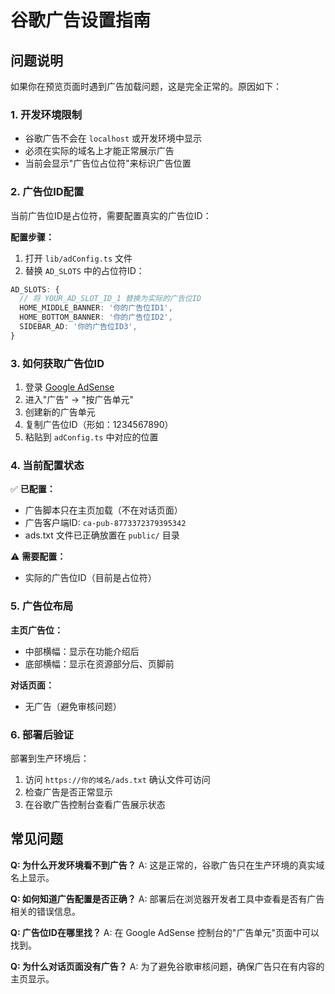 # 谷歌广告设置指南

## 问题说明

如果你在预览页面时遇到广告加载问题，这是完全正常的。原因如下：

### 1. 开发环境限制
- 谷歌广告不会在 `localhost` 或开发环境中显示
- 必须在实际的域名上才能正常展示广告
- 当前会显示"广告位占位符"来标识广告位置

### 2. 广告位ID配置
当前广告位ID是占位符，需要配置真实的广告位ID：

**配置步骤：**

1. 打开 `lib/adConfig.ts` 文件
2. 替换 `AD_SLOTS` 中的占位符ID：

```typescript
AD_SLOTS: {
  // 将 YOUR_AD_SLOT_ID_1 替换为实际的广告位ID
  HOME_MIDDLE_BANNER: '你的广告位ID1',
  HOME_BOTTOM_BANNER: '你的广告位ID2',
  SIDEBAR_AD: '你的广告位ID3',
}
```

### 3. 如何获取广告位ID

1. 登录 [Google AdSense](https://www.google.com/adsense/)
2. 进入"广告" -> "按广告单元"
3. 创建新的广告单元
4. 复制广告位ID（形如：1234567890）
5. 粘贴到 `adConfig.ts` 中对应的位置

### 4. 当前配置状态

✅ **已配置：**
- 广告脚本只在主页加载（不在对话页面）
- 广告客户端ID: `ca-pub-8773372379395342`
- ads.txt 文件已正确放置在 `public/` 目录

⚠️ **需要配置：**
- 实际的广告位ID（目前是占位符）

### 5. 广告位布局

**主页广告位：**
- 中部横幅：显示在功能介绍后
- 底部横幅：显示在资源部分后、页脚前

**对话页面：**
- 无广告（避免审核问题）

### 6. 部署后验证

部署到生产环境后：
1. 访问 `https://你的域名/ads.txt` 确认文件可访问
2. 检查广告是否正常显示
3. 在谷歌广告控制台查看广告展示状态

## 常见问题

**Q: 为什么开发环境看不到广告？**
A: 这是正常的，谷歌广告只在生产环境的真实域名上显示。

**Q: 如何知道广告配置是否正确？**
A: 部署后在浏览器开发者工具中查看是否有广告相关的错误信息。

**Q: 广告位ID在哪里找？**
A: 在 Google AdSense 控制台的"广告单元"页面中可以找到。

**Q: 为什么对话页面没有广告？**
A: 为了避免谷歌审核问题，确保广告只在有内容的主页显示。 